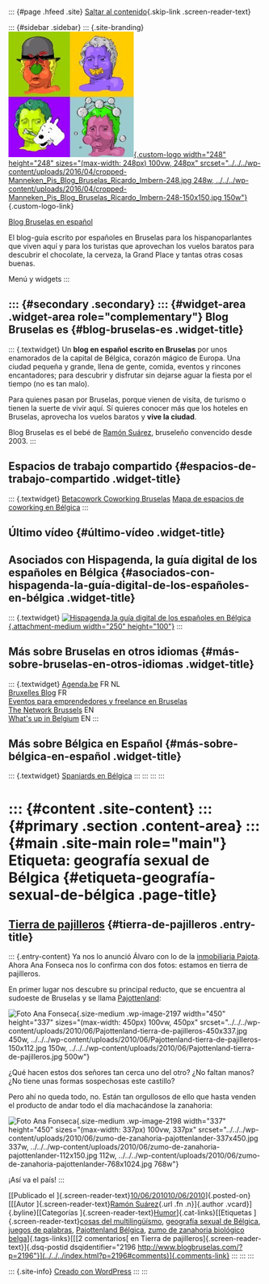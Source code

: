 ::: {#page .hfeed .site}
[Saltar al contenido](index.html#content){.skip-link
.screen-reader-text}

::: {#sidebar .sidebar}
::: {.site-branding}
[![](../../../wp-content/uploads/2016/04/cropped-Manneken_Pis_Blog_Bruselas_Ricardo_Imbern-248.jpg){.custom-logo
width="248" height="248" sizes="(max-width: 248px) 100vw, 248px"
srcset="../../../wp-content/uploads/2016/04/cropped-Manneken_Pis_Blog_Bruselas_Ricardo_Imbern-248.jpg 248w, ../../../wp-content/uploads/2016/04/cropped-Manneken_Pis_Blog_Bruselas_Ricardo_Imbern-248-150x150.jpg 150w"}](../../../index.html){.custom-logo-link}

[Blog Bruselas en español](../../../index.html)

El blog-guía escrito por españoles en Bruselas para los hispanoparlantes
que viven aquí y para los turistas que aprovechan los vuelos baratos
para descubrir el chocolate, la cerveza, la Grand Place y tantas otras
cosas buenas.

Menú y widgets
:::

::: {#secondary .secondary}
::: {#widget-area .widget-area role="complementary"}
Blog Bruselas es {#blog-bruselas-es .widget-title}
----------------

::: {.textwidget}
Un **blog en español escrito en Bruselas** por unos enamorados de la
capital de Bélgica, corazón mágico de Europa. Una ciudad pequeña y
grande, llena de gente, comida, eventos y rincones encantadores; para
descubrir y disfrutar sin dejarse aguar la fiesta por el tiempo (no es
tan malo).

Para quienes pasan por Bruselas, porque vienen de visita, de turismo o
tienen la suerte de vivir aquí. Sí quieres conocer más que los hoteles
en Bruselas, aprovecha los vuelos baratos y **vive la ciudad**.

Blog Bruselas es el bebé de [Ramón Suárez](http://www.ramonsuarez.com),
bruseleño convencido desde 2003.
:::

Espacios de trabajo compartido {#espacios-de-trabajo-compartido .widget-title}
------------------------------

::: {.textwidget}
[Betacowork Coworking Bruselas](http://www.betacowork.com) [Mapa de
espacios de coworking en Bélgica](http://coworkingbelgium.com)
:::

Último vídeo {#último-vídeo .widget-title}
------------

Asociados con Hispagenda, la guía digital de los españoles en Bélgica {#asociados-con-hispagenda-la-guía-digital-de-los-españoles-en-bélgica .widget-title}
---------------------------------------------------------------------

::: {.textwidget}
[![Hispagenda,la guía digital de los españoles en
Bélgica](../../../wp-content/uploads/2010/04/Hispagenda-250px.gif "Hispagenda, la guía digital de los españoles en Bélgica"){.attachment-medium
width="250" height="100"}](http://www.hispagenda.com)
:::

Más sobre Bruselas en otros idiomas {#más-sobre-bruselas-en-otros-idiomas .widget-title}
-----------------------------------

::: {.textwidget}
[Agenda.be](http://www.agenda.be) FR NL\
[Bruxelles Blog](http://www.bxlblog.be/) FR\
[Eventos para emprendedores y freelance en
Bruselas](http://www.betacowork.com/events/)\
[The Network
Brussels](http://groups.yahoo.com/group/TheNetworkBrussels/) EN\
[What\'s up in Belgium](http://www.whatsupin.be/) EN
:::

Más sobre Bélgica en Español {#más-sobre-bélgica-en-español .widget-title}
----------------------------

::: {.textwidget}
[Spaniards en Bélgica](http://www.spaniards.es/paises/belgica)
:::
:::
:::
:::

::: {#content .site-content}
::: {#primary .section .content-area}
::: {#main .site-main role="main"}
Etiqueta: geografía sexual de Bélgica {#etiqueta-geografía-sexual-de-bélgica .page-title}
=====================================

[Tierra de pajilleros](../../../index.html?p=2196) {#tierra-de-pajilleros .entry-title}
--------------------------------------------------

::: {.entry-content}
Ya nos lo anunció Álvaro con lo de la [inmobiliaria
Pajota](http://www.blogbruselas.com/2010/04/%C2%A1como-van-estos-belgas.html "Inmobiliaria Pajota en Halle, ¿han cogido el nombre a mano?").
Ahora Ana Fonseca nos lo confirma con dos fotos: estamos en tierra de
pajilleros.

En primer lugar nos descubre su principal reducto, que se encuentra al
sudoeste de Bruselas y se llama
[Pajottenland](http://fr.wikipedia.org/wiki/Pajottenland "Pajottenland en la Wikipedia"):

![Foto Ana
Fonseca](../../../wp-content/uploads/2010/06/Pajottenland-tierra-de-pajilleros-450x337.jpg "Pajottenland tierra de pajilleros en Bélgica"){.size-medium
.wp-image-2197 width="450" height="337"
sizes="(max-width: 450px) 100vw, 450px"
srcset="../../../wp-content/uploads/2010/06/Pajottenland-tierra-de-pajilleros-450x337.jpg 450w, ../../../wp-content/uploads/2010/06/Pajottenland-tierra-de-pajilleros-150x112.jpg 150w, ../../../wp-content/uploads/2010/06/Pajottenland-tierra-de-pajilleros.jpg 500w"}

¿Qué hacen estos dos señores tan cerca uno del otro? ¿No faltan manos?
¿No tiene unas formas sospechosas este castillo?

Pero ahí no queda todo, no. Están tan orgullosos de ello que hasta
venden el producto de andar todo el día machacándose la zanahoria:

![Foto Ana
Fonseca](../../../wp-content/uploads/2010/06/zumo-de-zanahoria-pajottenlander-337x450.jpg "Zumo de zanahoria Pajottenlander, ¿la zanahoria es un nabo?"){.size-medium
.wp-image-2198 width="337" height="450"
sizes="(max-width: 337px) 100vw, 337px"
srcset="../../../wp-content/uploads/2010/06/zumo-de-zanahoria-pajottenlander-337x450.jpg 337w, ../../../wp-content/uploads/2010/06/zumo-de-zanahoria-pajottenlander-112x150.jpg 112w, ../../../wp-content/uploads/2010/06/zumo-de-zanahoria-pajottenlander-768x1024.jpg 768w"}

¡Así va el país!
:::

[[Publicado el
]{.screen-reader-text}[10/06/201010/06/2010](../../../index.html?p=2196)]{.posted-on}[[[Autor
]{.screen-reader-text}[Ramón
Suárez](../../2010/04/30/index.html?author=2){.url .fn .n}]{.author
.vcard}]{.byline}[[Categorías
]{.screen-reader-text}[Humor](../../category/humor/index.html)]{.cat-links}[[Etiquetas
]{.screen-reader-text}[cosas del
multilingüísmo](../cosas-del-multilinguismo/index.html), [geografía
sexual de Bélgica](index.html), [juegos de
palabras](../juegos-de-palabras/index.html), [Pajottenland
Bélgica](../pajottenland-belgica/index.html), [zumo de zanahoria
biológico
belga](../zumo-de-zanahoria-biologico-belga/index.html)]{.tags-links}[[[2
comentarios[ en Tierra de pajilleros]{.screen-reader-text}]{.dsq-postid
dsqidentifier="2196 http://www.blogbruselas.com/?p=2196"}](../../../index.html?p=2196#comments)]{.comments-link}
:::
:::
:::

::: {.site-info}
[Creado con WordPress](https://es.wordpress.org/)
:::
:::

